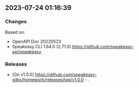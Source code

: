 

## 2023-07-24 01:16:39
### Changes
Based on:
- OpenAPI Doc 20220523 
- Speakeasy CLI 1.64.0 (2.71.0) https://github.com/speakeasy-api/speakeasy
### Releases
- [Go v1.0.0] https://github.com/speakeasy-sdks/homework/releases/tag/v1.0.0 - .